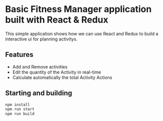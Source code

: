 # Basic Fitness Manager application built with React & Redux
This simple application shows how we can use React and Redux to build a interactive ui for planning activitys.

## Features
* Add and Remove activities 
* Edit the quantity of the Activity in real-time
* Calculate automatically the total Activity Actions

## Starting and building
```bash
npm install
npm run start
npm run build
```